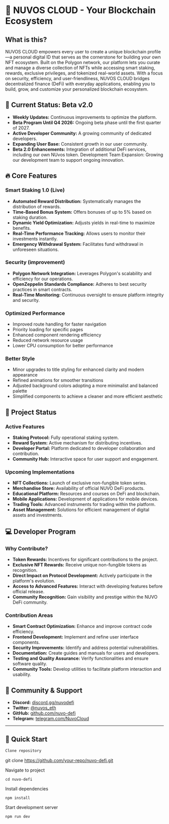   # 🌟 NUVOS CLOUD - Your Blockchain Ecosystem

## What is this? 

NUVOS CLOUD empowers every user to create a unique blockchain profile—a personal digital ID that serves as the cornerstone for building your own NFT ecosystem. Built on the Polygon network, our platform lets you curate and manage a diverse collection of NFTs while accessing smart staking, rewards, exclusive privileges, and tokenized real-world assets. With a focus on security, efficiency, and user-friendliness, NUVOS CLOUD bridges decentralized finance (DeFi) with everyday applications, enabling you to build, grow, and customize your personalized blockchain ecosystem.

## 🚀 Current Status: Beta v2.0

- **Weekly Updates:** Continuous improvements to optimize the platform.
- **Beta Program Until Q4 2026:** Ongoing beta phase until the first quarter of 2027.
- **Active Developer Community:** A growing community of dedicated developers.
- **Expanding User Base:** Consistent growth in our user community.
- **Beta 2.0 Enhancements:** Integration of additional DeFi services, including our own NUvos token.
Development Team Expansion: Growing our development team to support ongoing innovation.

## 🔥 Core Features


### Smart Staking 1.0  (Live)

- **Automated Reward Distribution:** Systematically manages the distribution of rewards.
- **Time-Based Bonus System:** Offers bonuses of up to 5% based on staking duration.
- **Dynamic Yield Optimization:** Adjusts yields in real-time to maximize benefits.
- **Real-Time Performance Tracking:** Allows users to monitor their investments instantly.
- **Emergency Withdrawal System:** Facilitates fund withdrawal in unforeseen situations.

### Security (improvement)

- **Polygon Network Integration:** Leverages Polygon's scalability and efficiency for our operations.
- **OpenZeppelin Standards Compliance:** Adheres to best security practices in smart contracts.
- **Real-Time Monitoring:** Continuous oversight to ensure platform integrity and security.

### Optimized Performance  
- Improved route handling for faster navigation  
- Priority loading for specific pages  
- Enhanced component rendering efficiency  
- Reduced network resource usage  
- Lower CPU consumption for better performance

### Better Style

- Minor upgrades to title styling for enhanced clarity and modern appearance  
- Refined animations for smoother transitions  
- Adjusted background colors adopting a more minimalist and balanced palette  
- Simplified components to achieve a cleaner and more efficient aesthetic

## 🚀 Project Status

### Active Features

- **Staking Protocol:** Fully operational staking system.
- **Reward System:** Active mechanism for distributing incentives.
- **Developer Portal:** Platform dedicated to developer collaboration and contribution.
- **Community Hub:** Interactive space for user support and engagement.

### Upcoming Implementations

- **NFT Collections:** Launch of exclusive non-fungible token series.
- **Merchandise Store:** Availability of official NUVO DeFi products.
- **Educational Platform:** Resources and courses on DeFi and blockchain.
- **Mobile Applications:** Development of applications for mobile devices.
- **Trading Tools:** Advanced instruments for trading within the platform.
- **Asset Management:** Solutions for efficient management of digital assets and investments.


## 💻 Developer Program

### Why Contribute?

- **Token Rewards:** Incentives for significant contributions to the project.
- **Exclusive NFT Rewards:** Receive unique non-fungible tokens as recognition.
- **Direct Impact on Protocol Development:** Actively participate in the platform's evolution.
- **Access to Advanced Features:** Interact with developing features before official release.
- **Community Recognition:** Gain visibility and prestige within the NUVO DeFi community.

### Contribution Areas

- **Smart Contract Optimization:** Enhance and improve contract code efficiency.
- **Frontend Development:** Implement and refine user interface components.
- **Security Improvements:** Identify and address potential vulnerabilities.
- **Documentation:** Create guides and manuals for users and developers.
- **Testing and Quality Assurance:** Verify functionalities and ensure software quality.
- **Community Tools:** Develop utilities to facilitate platform interaction and usability.

## 🤝 Community & Support

- **Discord:** [discord.gg/nuvodefi](https://discord.gg/ee5uZXej)
- **Twitter:** [@nuvos_eth](https://x.com/nuvos_eth)
- **GitHub:** [github.com/nuvo-defi](https://github.com/nuvo-defi)
- **Telegram:**  [telegram.com/NuvoCloud](https://t.me/nuvoNFT)

---

## 🚀 Quick Start

```bash
Clone repository
```
git clone https://github.com/your-repo/nuvo-defi.git

Navigate to project

```
cd nuvo-defi
```

Install dependencies
```
npm install
```

Start development server
```
npm run dev
```

